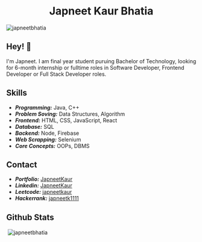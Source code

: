 <h1 align="center"> Japneet Kaur Bhatia </h1>

<p align="left"> <img src="https://komarev.com/ghpvc/?username=japneetbhatia&label=Profile%20views&color=0e75b6&style=flat" alt="japneetbhatia" /> </p>

## Hey! 👋
I'm Japneet. I am final year student puruing Bachelor of Technology, looking for 6-month internship or fulltime roles in Software Developer, Frontend Developer or Full Stack Developer roles.

<!-- - 🧭 Founder at [@th8ta](https://github.com/th8ta) and [@useverto](https://github.com/useverto)

- 👥 Core team member at [@nestdotland](https://github.com/nestdotland) -->

## Skills
- ***Programming:*** Java, C++  
- ***Problem Soving:*** Data Structures, Algorithm
- ***Frontend:*** HTML, CSS, JavaScript, React
- ***Database:*** SQL
- ***Backend:*** Node, Firebase
- ***Web Scrapping:*** Selenium
- ***Core Concepts:*** OOPs, DBMS

## Contact
- ***Portfolio:*** [JapneetKaur](https://japneetkaur-ff73e.web.app/)
- ***Linkedin:*** [JapneetKaur](https://www.linkedin.com/in/japneet-kaur-b-400b60194/)
- ***Leetcode:*** [japneetkaur](https://leetcode.com/japneetkaur/) 
- ***Hackerrank:*** [japneetk1111](https://www.hackerrank.com/japneetk1111?hr_r=1) 

## Github Stats
<p>&nbsp;<img align="center" src="https://github-readme-stats.vercel.app/api?username=japneetbhatia&show_icons=true&locale=en" alt="japneetbhatia" /></p>


<!-- <h1 align="center">Hi 👋, I'm Japneet</h1>
<h3 align="center">Data Structures And Algorithms && Full Stack Development</h3>  -->


<!-- - 🔭 I’m currently working on **Open Source**

- 🌱 I’m currently learning **DSA concepts** -->

<!--  🤝 I’m a final year B.Tech Student preparing for Software Developor Roles 

<h3 align="left">Connect with me:</h3>
 <p align="left">
<a href="https://linkedin.com/in/https://www.linkedin.com/in/japneet-kaur-b-400b60194/" target="blank"><img align="center" src="https://cdn.jsdelivr.net/npm/simple-icons@3.0.1/icons/linkedin.svg" alt="https://www.linkedin.com/in/japneet-kaur-b-400b60194/" height="30" width="40" /></a>
</p> -->
<!--
<h3 align="left">Languages and Tools:</h3>
<p align="left">  <a href="https://www.cprogramming.com/" target="_blank"> <img src="https://devicons.github.io/devicon/devicon.git/icons/c/c-original.svg" alt="c" width="40" height="40"/> </a> <a href="https://www.w3schools.com/cpp/" target="_blank"> <img src="https://devicons.github.io/devicon/devicon.git/icons/cplusplus/cplusplus-original.svg" alt="cplusplus" width="40" height="40"/> </a> <a href="https://www.w3schools.com/css/" target="_blank"> <img src="https://devicons.github.io/devicon/devicon.git/icons/css3/css3-original-wordmark.svg" alt="css3" width="40" height="40"/> </a> </a> <a href="https://git-scm.com/" target="_blank"> <img src="https://www.vectorlogo.zone/logos/git-scm/git-scm-icon.svg" alt="git" width="40" height="40"/> </a> <a href="https://www.w3.org/html/" target="_blank"> <img src="https://devicons.github.io/devicon/devicon.git/icons/html5/html5-original-wordmark.svg" alt="html5" width="40" height="40"/> </a> <a href="https://www.adobe.com/in/products/illustrator.html" target="_blank"> <img src="https://www.vectorlogo.zone/logos/adobe_illustrator/adobe_illustrator-icon.svg" alt="illustrator" width="40" height="40"/> </a> <a href="https://www.java.com" target="_blank"> <img src="https://devicons.github.io/devicon/devicon.git/icons/java/java-original-wordmark.svg" alt="java" width="40" height="40"/> </a> <a href="https://www.photoshop.com/en" target="_blank"> <img src="https://devicons.github.io/devicon/devicon.git/icons/photoshop/photoshop-plain.svg" alt="photoshop" width="40" height="40"/> </a> <a href="https://www.python.org" target="_blank"> <img src="https://devicons.github.io/devicon/devicon.git/icons/python/python-original.svg" alt="python" width="40" height="40"/> </a> </p> -->

<!-- <p><img align="left" src="https://github-readme-stats.vercel.app/api/top-langs?username=japneetbhatia&show_icons=true&locale=en&layout=compact" alt="japneetbhatia" /></p> -->
